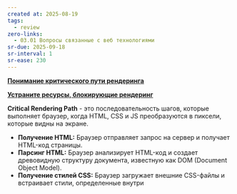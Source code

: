 ```yaml
---
created at: 2025-08-19
tags:
  - review
zero-links:
  - 03.01 Вопросы связанные с веб технологиями
sr-due: 2025-09-18
sr-interval: 1
sr-ease: 230
---
```

[**Понимание критического пути рендеринга**](https://habr.com/ru/articles/320430/)

[**Устраните ресурсы, блокирующие рендеринг**](https://developer.chrome.com/ru/docs/lighthouse/performance/render-blocking-resources/)

**Critical Rendering Path** - это последовательность шагов, которые выполняет браузер, когда HTML, CSS и JS преобразуются в пиксели, которые видны на экране.

- **Получение HTML:** Браузер отправляет запрос на сервер и получает HTML-код страницы.
- **Парсинг HTML:** Браузер анализирует HTML-код и создает древовидную структуру документа, известную как DOM (Document Object Model).
- **Получение стилей CSS:** Браузер загружает внешние CSS-файлы и встраивает стили, определенные внутри <style> тегов или атрибута style, в документ.
- **Построение CSSOM:** Браузер создает объектную модель стилей (CSS Object Model), которая представляет собой древовидную структуру стилей, примененных к каждому элементу на странице.
- **JavaScript:** загрузка всех скриптов.
- **Accessibility Tree: П**ри парсинге HTML, анализируются специальные атрибуты по типу role и aria.
- **Render Tree:** Соединение DOM и CSSOM.
- **Layout/Reflow:** Браузер определяет размеры и позиции каждого элемента в рендеринговом дереве, учитывая их содержимое, стили и другие факторы.
- **Paint/Repaint:** Процесс рендеринга элементов на странице. Он включает в себя применение цветов, текстур, градиентов и других стилей к элементам.
- **Compositing:** Процесс объединения всех элементов на странице в одно изображение. Каждый элемент имеет свою прозрачность и слои, которые могут быть объединены в одно изображение для отображения на экране. Это происходит с помощью графического процессора.